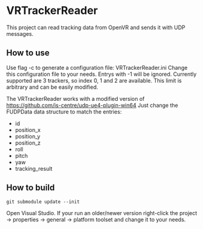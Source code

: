 # VRTrackerReader #

This project can read tracking data from OpenVR and sends it with UDP messages.

## How to use ##

Use flag -c to generate a configuration file: VRTrackerReader.ini
Change this configuration file to your needs.
Entrys with -1 will be ignored.
Currently supported are 3 trackers, so index 0, 1 and 2 are available.
This limit is arbitrary and can be easily modified.

The VRTrackerReader works with a modified version of https://github.com/is-centre/udp-ue4-plugin-win64
Just change the FUDPData data structure to match the entries:

- id
- position_x
- position_y
- position_z
- roll
- pitch
- yaw
- tracking_result

## How to build ##

```
git submodule update --init
```
Open Visual Studio.
If your run an older/newer version right-click the project -> properties -> general -> platform toolset and change it to your needs.
